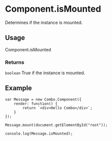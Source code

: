 # Component.isMounted

Determines if the instance is mounted.

## Usage

Component.isMounted

### Returns

`boolean` True if the instance is mounted.

## Example

	var Message = new Combo.Component({
		render: function() {
			return `<div>Hello Combo</div>`;
		}
	});

	Message.mount(document.getElementById("root"));

	console.log(Message.isMounted);

